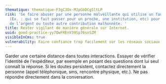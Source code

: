 ```yaml
---
thematique: thematique-F3gC3Ox-MJpGbDCgSltLP
risk: 'Se faire abuser par une personne malveillante qui utilise un faux pseudonyme
  (Ex. : qui se fait passer pour un proche, une institution, etc) pour solliciter
  de l’argent ou toute autre contribution malhonnête. '
title: Rester vigilant de manière générale sur Internet.
uuid: good-practice-yy7QwFREnV39Sp76snSZM
visibleInCms: true
vulnerability: Faire confiance trop facilement sur les réseaux sociaux.
---
```


Garder une certaine distance dans toutes interactions. Essayer de vérifier l'identité de l'expéditeur, par exemple en posant des questions dont lui seul connaît la réponse. Si les doutes persistent, contactez directement la personne (appel téléphonique, sms, rencontre physique, etc.). Ne pas répondre directement dans la conversation.